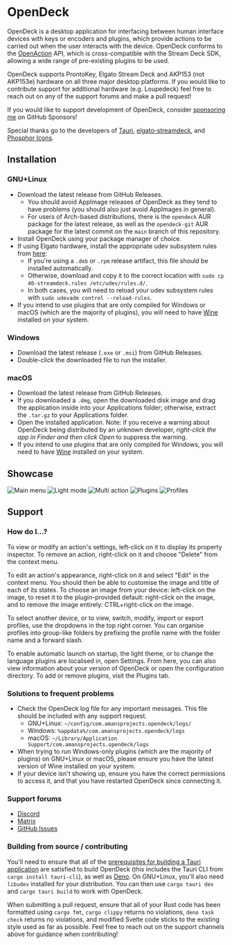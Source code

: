 # OpenDeck

OpenDeck is a desktop application for interfacing between human interface devices with keys or encoders and plugins, which provide actions to be carried out when the user interacts with the device. OpenDeck conforms to the [OpenAction](https://openaction.amansprojects.com/) API, which is cross-compatible with the Stream Deck SDK, allowing a wide range of pre-existing plugins to be used.

OpenDeck supports ProntoKey, Elgato Stream Deck and AKP153 (not AKP153e) hardware on all three major desktop platforms. If you would like to contribute support for additional hardware (e.g. Loupedeck) feel free to reach out on any of the support forums and make a pull request!

If you would like to support development of OpenDeck, consider [sponsoring me](https://github.com/sponsors/ninjadev64) on GitHub Sponsors!

Special thanks go to the developers of [Tauri](https://github.com/tauri-apps/tauri), [elgato-streamdeck](https://github.com/streamduck-org/elgato-streamdeck), and [Phosphor Icons](https://phosphoricons.com/).

## Installation

### GNU+Linux

- Download the latest release from GitHub Releases.
	- You should avoid AppImage releases of OpenDeck as they tend to have problems (you should also just avoid AppImages in general).
	- For users of Arch-based distributions, there is the `opendeck` AUR package for the latest release, as well as the `opendeck-git` AUR package for the latest commit on the `main` branch of this repository.
- Install OpenDeck using your package manager of choice.
- If using Elgato hardware, install the appropriate udev subsystem rules from [here](https://raw.githubusercontent.com/streamduck-org/elgato-streamdeck/main/40-streamdeck.rules):
	- If you're using a `.deb` or `.rpm` release artifact, this file should be installed automatically.
	- Otherwise, download and copy it to the correct location with `sudo cp 40-streamdeck.rules /etc/udev/rules.d/`.
	- In both cases, you will need to reload your udev subsystem rules with `sudo udevadm control --reload-rules`.
- If you intend to use plugins that are only compiled for Windows or macOS (which are the majority of plugins), you will need to have [Wine](https://www.winehq.org/) installed on your system.

### Windows

- Download the latest release (`.exe` or `.msi`) from GitHub Releases.
- Double-click the downloaded file to run the installer.

### macOS

- Download the latest release from GitHub Releases.
- If you downloaded a `.dmg`, open the downloaded disk image and drag the application inside into your Applications folder; otherwise, extract the `.tar.gz` to your Applications folder.
- Open the installed application. Note: if you receive a warning about OpenDeck being distributed by an unknown developer, *right-click the app in Finder and then click Open* to suppress the warning.
- If you intend to use plugins that are only compiled for Windows, you will need to have [Wine](https://www.winehq.org/) installed on your system.

## Showcase

![Main menu](.github/readme/mainmenu.png)
![Light mode](.github/readme/lightmode.png)
![Multi action](.github/readme/multiaction.png)
![Plugins](.github/readme/plugins.png)
![Profiles](.github/readme/profiles.png)

## Support

### How do I...?

To view or modify an action's settings, left-click on it to display its property inspector. To remove an action, right-click on it and choose "Delete" from the context menu.

To edit an action's appearance, right-click on it and select "Edit" in the context menu. You should then be able to customise the image and title of each of its states. To choose an image from your device: left-click on the image, to reset it to the plugin-provided default: right-click on the image, and to remove the image entirely: CTRL+right-click on the image.

To select another device, or to view, switch, modify, import or export profiles, use the dropdowns in the top right corner. You can organise profiles into group-like folders by prefixing the profile name with the folder name and a forward slash.

To enable automatic launch on startup, the light theme, or to change the language plugins are localised in, open Settings. From here, you can also view information about your version of OpenDeck or open the configuration directory. To add or remove plugins, visit the Plugins tab.

### Solutions to frequent problems

- Check the OpenDeck log file for any important messages. This file should be included with any support request.
	- GNU+Linux: `~/config/com.amansprojects.opendeck/logs/`
	- Windows: `%appdata%/com.amansprojects.opendeck/logs`
	- macOS: `~/Library/Application Support/com.amansprojects.opendeck/logs`
- When trying to run Windows-only plugins (which are the majority of plugins) on GNU+Linux or macOS, please ensure you have the latest version of Wine installed on your system.
- If your device isn't showing up, ensure you have the correct permissions to access it, and that you have restarted OpenDeck since connecting it.

### Support forums

- [Discord](https://discord.gg/26Nf8rHvaj)
- [Matrix](https://matrix.to/#/#opendeck:amansprojects.com)
- [GitHub Issues](https://github.com/ninjadev64/OpenDeck/issues)

### Building from source / contributing

You'll need to ensure that all of the [prerequisites for building a Tauri application](https://tauri.app/v1/guides/getting-started/prerequisites) are satisfied to build OpenDeck (this includes the Tauri CLI from `cargo install tauri-cli`), as well as [Deno](https://deno.com/). On GNU+Linux, you'll also need `libudev` installed for your distribution. You can then use `cargo tauri dev` and `cargo tauri build` to work with OpenDeck.

When submitting a pull request, ensure that all of your Rust code has been formatted using `cargo fmt`, `cargo clippy` returns no violations, `deno task check` returns no violations, and modified Svelte code sticks to the existing style used as far as possible. Feel free to reach out on the support channels above for guidance when contributing!

